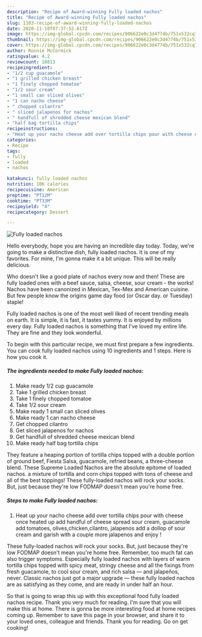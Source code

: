 ```yaml
---
description: "Recipe of Award-winning Fully loaded nachos"
title: "Recipe of Award-winning Fully loaded nachos"
slug: 1103-recipe-of-award-winning-fully-loaded-nachos
date: 2020-11-10T07:37:52.617Z
image: https://img-global.cpcdn.com/recipes/906622e0c3d4774b/751x532cq70/fully-loaded-nachos-recipe-main-photo.jpg
thumbnail: https://img-global.cpcdn.com/recipes/906622e0c3d4774b/751x532cq70/fully-loaded-nachos-recipe-main-photo.jpg
cover: https://img-global.cpcdn.com/recipes/906622e0c3d4774b/751x532cq70/fully-loaded-nachos-recipe-main-photo.jpg
author: Ronnie McCormick
ratingvalue: 4.2
reviewcount: 10813
recipeingredient:
- "1/2 cup guacamole"
- "1 grilled chicken breast"
- "1 finely chopped tomatoe"
- "1/2 sour cream"
- "1 small can sliced olives"
- "1 can nacho cheese"
- " chopped cilantro"
- " sliced jalapenos for nachos"
- " handfull of shredded cheese mexican blend"
- "half bag tortilla chips"
recipeinstructions:
- "Heat up your nacho cheese add over tortilla chips pour with cheese once heated up add handful of cheese spread sour cream, guacamole add tomatoes, olives,chicken,cilantro, jalapenos add a dollop of sour cream and garish with a couple more jalapenos and enjoy !"
categories:
- Recipe
tags:
- fully
- loaded
- nachos

katakunci: fully loaded nachos 
nutrition: 106 calories
recipecuisine: American
preptime: "PT12M"
cooktime: "PT33M"
recipeyield: "4"
recipecategory: Dessert

---
```



![Fully loaded nachos](https://img-global.cpcdn.com/recipes/906622e0c3d4774b/751x532cq70/fully-loaded-nachos-recipe-main-photo.jpg)

Hello everybody, hope you are having an incredible day today. Today, we're going to make a distinctive dish, fully loaded nachos. It is one of my favorites. For mine, I'm gonna make it a bit unique. This will be really delicious.

Who doesn&#39;t like a good plate of nachos every now and then! These are fully loaded ones with a beef sauce, salsa, cheese, sour cream - the works! Nachos have been canonized in Mexican, Tex-Mex and American cuisine. But few people know the origins game day food (or Oscar day. or Tuesday) staple!

Fully loaded nachos is one of the most well liked of recent trending meals on earth. It is simple, it is fast, it tastes yummy. It is enjoyed by millions every day. Fully loaded nachos is something that I've loved my entire life. They are fine and they look wonderful.


To begin with this particular recipe, we must first prepare a few ingredients. You can cook fully loaded nachos using 10 ingredients and 1 steps. Here is how you cook it.

<!--inarticleads1-->

##### The ingredients needed to make Fully loaded nachos:

1. Make ready 1/2 cup guacamole
1. Take 1 grilled chicken breast
1. Take 1 finely chopped tomatoe
1. Take 1/2 sour cream
1. Make ready 1 small can sliced olives
1. Make ready 1 can nacho cheese
1. Get  chopped cilantro
1. Get  sliced jalapenos for nachos
1. Get  handfull of shredded cheese mexican blend
1. Make ready half bag tortilla chips


They feature a heaping portion of tortilla chips topped with a double portion of ground beef, Fiesta Salsa, guacamole, refried beans, a three-cheese blend. These Supreme Loaded Nachos are the absolute epitome of loaded nachos. a mixture of tortilla and corn chips topped with tons of cheese and all of the best toppings! These fully-loaded nachos will rock your socks. But, just because they&#39;re low FODMAP doesn&#39;t mean you&#39;re home free. 

<!--inarticleads2-->

##### Steps to make Fully loaded nachos:

1. Heat up your nacho cheese add over tortilla chips pour with cheese once heated up add handful of cheese spread sour cream, guacamole add tomatoes, olives,chicken,cilantro, jalapenos add a dollop of sour cream and garish with a couple more jalapenos and enjoy !


These fully-loaded nachos will rock your socks. But, just because they&#39;re low FODMAP doesn&#39;t mean you&#39;re home free. Remember, too much fat can also trigger symptoms. Especially fully loaded nachos with layers of warm tortilla chips topped with spicy meat, stringy cheese and all the fixings from fresh guacamole, to cool sour cream, and rich salsa — and jalapeños, never. Classic nachos just got a major upgrade — these fully loaded nachos are as satisfying as they come, and are ready in under half an hour. 

So that is going to wrap this up with this exceptional food fully loaded nachos recipe. Thank you very much for reading. I'm sure that you will make this at home. There is gonna be more interesting food at home recipes coming up. Remember to save this page in your browser, and share it to your loved ones, colleague and friends. Thank you for reading. Go on get cooking!

